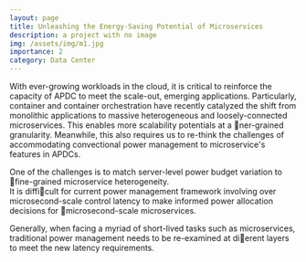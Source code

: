 ```yaml
---
layout: page
title: Unleashing the Energy-Saving Potential of Microservices
description: a project with no image
img: /assets/img/m1.jpg
importance: 2
category: Data Center
---
```


With ever-growing workloads in the cloud, it is critical to reinforce the capacity of APDC to meet the scale-out, emerging applications. Particularly, container and container orchestration have recently catalyzed the shift from monolithic applications to massive heterogeneous and loosely-connected microservices. This enables more scalability potentials at a ner-grained granularity. Meanwhile, this also requires us to re-think the challenges of accommodating convectional power management to microservice's features in APDCs.


<div class="row">
    <div class="col-sm mt-3 mt-md-0">
        <img class="img-fluid rounded z-depth-1" src="{{ '/assets/img/9.jpg' | relative_url }}" alt="" title="example image"/>
    </div>
</div>
<div class="caption">
    One of the challenges is to match server-level power budget variation to fine-grained microservice heterogeneity.
</div>
<div class="row">
    <div class="col-sm mt-3 mt-md-0">
        <img class="img-fluid rounded z-depth-1" src="{{ '/assets/img/m1.jpg' | relative_url }}" alt="" title="example image"/>
    </div>
</div>
<div class="caption">
    It is difficult for current power management framework involving over microsecond-scale control latency to make informed power allocation decisions for microsecond-scale microservices.
</div>

Generally, when facing a myriad of short-lived tasks such as microservices, traditional power management needs to be re-examined at dierent layers to meet the new latency requirements.

